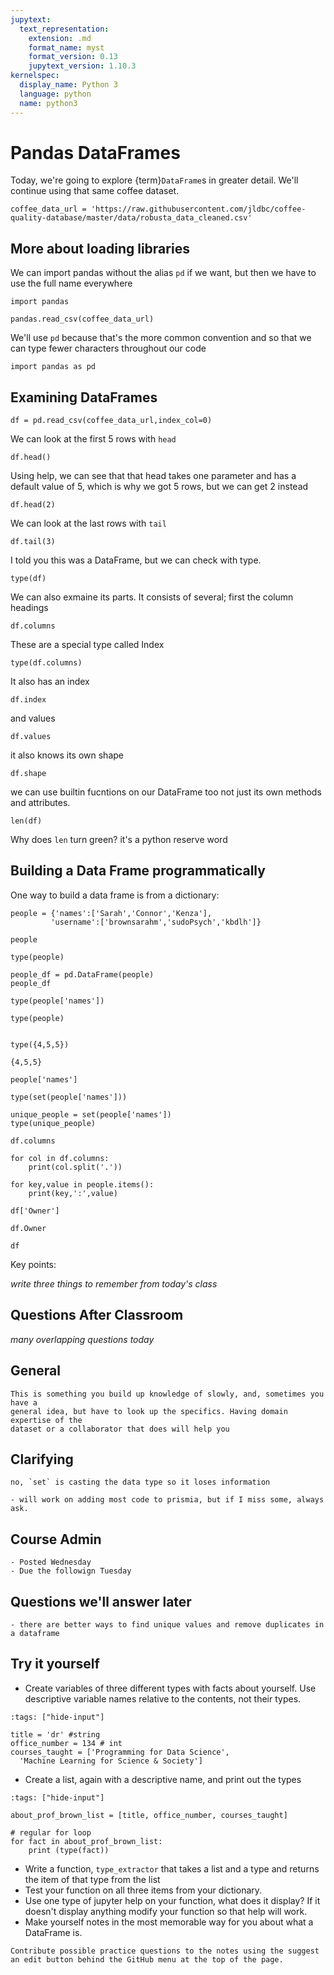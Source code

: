 ```yaml
---
jupytext:
  text_representation:
    extension: .md
    format_name: myst
    format_version: 0.13
    jupytext_version: 1.10.3
kernelspec:
  display_name: Python 3
  language: python
  name: python3
---
```


# Pandas DataFrames


Today, we're going to explore {term}`DataFrame`s in greater detail. We'll continue using
that same coffee dataset.

```{code-cell} ipython3
coffee_data_url = 'https://raw.githubusercontent.com/jldbc/coffee-quality-database/master/data/robusta_data_cleaned.csv'
```

## More about loading libraries
We can import pandas without the alias `pd` if we want, but then we have to use
the full name everywhere

```{code-cell} ipython3
import pandas
```

```{code-cell} ipython3
pandas.read_csv(coffee_data_url)
```

We'll use `pd` because that's the more common convention and so that we can type
fewer characters throughout our code
```{code-cell} ipython3
import pandas as pd
```

## Examining DataFrames

```{code-cell} ipython3
df = pd.read_csv(coffee_data_url,index_col=0)
```

We can look at the first 5 rows with `head`
```{code-cell} ipython3
df.head()
```

Using help, we can see that that head takes one parameter and has a default value
of 5, which is why we got 5 rows, but we can get 2 instead

```{code-cell} ipython3
df.head(2)
```

We can look at the last rows with `tail`
```{code-cell} ipython3
df.tail(3)
```


I told you this was a DataFrame, but we can check with type.
```{code-cell} ipython3
type(df)
```

We can also exmaine its parts.  It consists of several; first the column headings

```{code-cell} ipython3
df.columns
```

These are a special type called Index
```{code-cell} ipython3
type(df.columns)
```

It also has an index
```{code-cell} ipython3
df.index
```

and values
```{code-cell} ipython3
df.values
```

it also knows its own shape
```{code-cell} ipython3
df.shape
```

we can use builtin fucntions on our DataFrame too not just its own methods and
attributes.
```{code-cell} ipython3
len(df)
```

Why does `len` turn green?
it's a python reserve word

## Building a Data Frame programmatically

One way to build a data frame is from a dictionary:
```{code-cell} ipython3
people = {'names':['Sarah','Connor','Kenza'],
         'username':['brownsarahm','sudoPsych','kbdlh']}
```

```{code-cell} ipython3
people
```

```{code-cell} ipython3
type(people)
```

```{code-cell} ipython3
people_df = pd.DataFrame(people)
people_df
```

```{code-cell} ipython3
type(people['names'])
```

```{code-cell} ipython3
type(people)
```

```{code-cell} ipython3

type({4,5,5})
```

```{code-cell} ipython3
{4,5,5}
```

```{code-cell} ipython3
people['names']
```

```{code-cell} ipython3
type(set(people['names']))
```

```{code-cell} ipython3
unique_people = set(people['names'])
type(unique_people)
```

```{code-cell} ipython3
df.columns
```

```{code-cell} ipython3
for col in df.columns:
    print(col.split('.'))
```

```{code-cell} ipython3
for key,value in people.items():
    print(key,':',value)
```

```{code-cell} ipython3
df['Owner']
```

```{code-cell} ipython3
df.Owner
```

```{code-cell} ipython3
df
```

Key points:

_write three things to remember from today's class_


## Questions After Classroom

_many overlapping questions today_

## General

```{dropdown} How to know which function to use in certain problems or situations
This is something you build up knowledge of slowly, and, sometimes you have a
general idea, but have to look up the specifics. Having domain expertise of the
dataset or a collaborator that does will help you
```


## Clarifying


```{dropdown} Is there a way to have a set show the duplicates that get discarded?
no, `set` is casting the data type so it loses information
```



```{dropdown} being able to access the code somewhere without asking to scroll would be nice
- will work on adding most code to prismia, but if I miss some, always ask.
```



## Course Admin

```{dropdown} When will homeworks be posted/due typically?
- Posted Wednesday
- Due the followign Tuesday
```

## Questions we'll answer later


```{dropdown} can you use cast a pandas dataframe into a set?
- there are better ways to find unique values and remove duplicates in a dataframe

```

## Try it yourself


- Create variables of three different types with facts about yourself. Use descriptive variable names relative to the contents, not their types.

```{code-cell} ipython3
:tags: ["hide-input"]

title = 'dr' #string
office_number = 134 # int
courses_taught = ['Programming for Data Science',
  'Machine Learning for Science & Society']
```
- Create a list, again with a descriptive name, and print out the types

```{code-cell} ipython3
:tags: ["hide-input"]

about_prof_brown_list = [title, office_number, courses_taught]

# regular for loop
for fact in about_prof_brown_list:
    print (type(fact))
```
- Write a function, `type_extractor` that takes a list and a type and returns the item of that type from the list
- Test your function on all three items from your dictionary.
- Use one type of jupyter help on your function, what does it display? If it doesn't display anything modify your function so that help will work.
- Make yourself notes in the most memorable way for you about what a DataFrame is.


```{admonition} Ram Token Opportunity
Contribute possible practice questions to the notes using the suggest an edit button behind the GitHub menu at the top of the page.
```
